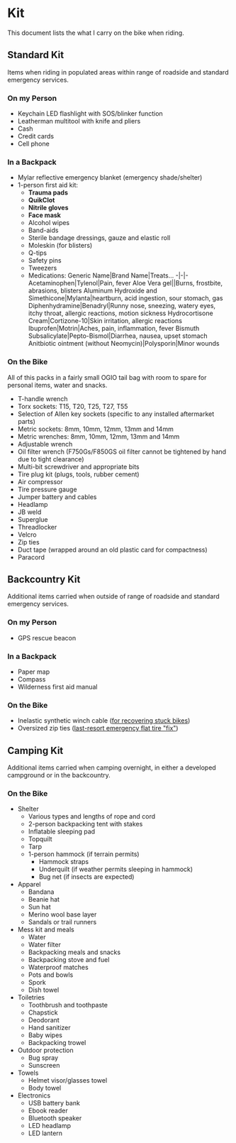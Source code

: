 # Kit

This document lists the what I carry on the bike when riding.

## Standard Kit

Items when riding in populated areas within range of roadside and standard
emergency services.

### On my Person

- Keychain LED flashlight with SOS/blinker function
- Leatherman multitool with knife and pliers
- Cash
- Credit cards
- Cell phone

### In a Backpack

- Mylar reflective emergency blanket (emergency shade/shelter)
- 1-person first aid kit:
  - **Trauma pads**
  - **QuikClot**
  - **Nitrile gloves**
  - **Face mask**
  - Alcohol wipes
  - Band-aids
  - Sterile bandage dressings, gauze and elastic roll
  - Moleskin (for blisters)
  - Q-tips
  - Safety pins
  - Tweezers
  - Medications:
    Generic Name|Brand Name|Treats...
    -|-|-
    Acetaminophen|Tylenol|Pain, fever
    Aloe Vera gel||Burns, frostbite, abrasions, blisters
    Aluminum Hydroxide and Simethicone|Mylanta|heartburn, acid ingestion, sour stomach, gas
    Diphenhydramine|Benadryl|Runny nose, sneezing, watery eyes, itchy throat, allergic reactions, motion sickness
    Hydrocortisone Cream|Cortizone-10|Skin irritation, allergic reactions
    Ibuprofen|Motrin|Aches, pain, inflammation, fever
    Bismuth Subsalicylate|Pepto-Bismol|Diarrhea, nausea, upset stomach
    Anitbiotic ointment (without Neomycin)|Polysporin|Minor wounds

### On the Bike

All of this packs in a fairly small OGIO tail bag with room to spare for
personal items, water and snacks.

- T-handle wrench
- Torx sockets: T15, T20, T25, T27, T55
- Selection of Allen key sockets (specific to any installed aftermarket parts)
- Metric sockets: 8mm, 10mm, 12mm, 13mm and 14mm
- Metric wrenches: 8mm, 10mm, 12mm, 13mm and 14mm
- Adjustable wrench
- Oil filter wrench (F750Gs/F850GS oil filter cannot be tightened by hand due
  to tight clearance)
- Multi-bit screwdriver and appropriate bits
- Tire plug kit (plugs, tools, rubber cement)
- Air compressor
- Tire pressure gauge
- Jumper battery and cables
- Headlamp
- JB weld
- Superglue
- Threadlocker
- Velcro
- Zip ties
- Duct tape (wrapped around an old plastic card for compactness)
- Paracord

## Backcountry Kit

Additional items carried when outside of range of roadside and standard
emergency services.

### On my Person

- GPS rescue beacon

### In a Backpack

- Paper map
- Compass
- Wilderness first aid manual

### On the Bike

- Inelastic synthetic winch cable ([for recovering stuck
  bikes](https://youtu.be/kYf2iUY4jZ8))
- Oversized zip ties ([last-resort emergency flat tire
  "fix"](https://youtu.be/bhZLkQ_9PdQ?t=58))

## Camping Kit

Additional items carried when camping overnight, in either a developed
campground or in the backcountry.

### On the Bike

- Shelter
  - Various types and lengths of rope and cord
  - 2-person backpacking tent with stakes
  - Inflatable sleeping pad
  - Topquilt
  - Tarp
  - 1-person hammock (if terrain permits)
    - Hammock straps
    - Underquilt (if weather permits sleeping in hammock)
    - Bug net (if insects are expected)
- Apparel
  - Bandana
  - Beanie hat
  - Sun hat
  - Merino wool base layer
  - Sandals or trail runners
- Mess kit and meals
  - Water
  - Water filter
  - Backpacking meals and snacks
  - Backpacking stove and fuel
  - Waterproof matches
  - Pots and bowls
  - Spork
  - Dish towel
- Toiletries
  - Toothbrush and toothpaste
  - Chapstick
  - Deodorant
  - Hand sanitizer
  - Baby wipes
  - Backpacking trowel
- Outdoor protection
  - Bug spray
  - Sunscreen
- Towels
  - Helmet visor/glasses towel
  - Body towel
- Electronics
  - USB battery bank
  - Ebook reader
  - Bluetooth speaker
  - LED headlamp
  - LED lantern
